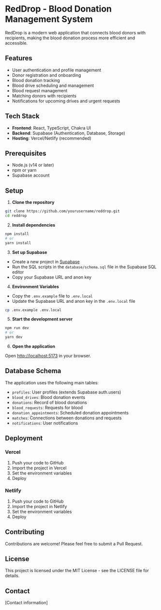 # RedDrop - Blood Donation Management System

RedDrop is a modern web application that connects blood donors with recipients, making the blood donation process more efficient and accessible.

## Features

- User authentication and profile management
- Donor registration and onboarding
- Blood donation tracking
- Blood drive scheduling and management
- Blood request management
- Matching donors with recipients
- Notifications for upcoming drives and urgent requests

## Tech Stack

- **Frontend**: React, TypeScript, Chakra UI
- **Backend**: Supabase (Authentication, Database, Storage)
- **Hosting**: Vercel/Netlify (recommended)

## Prerequisites

- Node.js (v14 or later)
- npm or yarn
- Supabase account

## Setup

1. **Clone the repository**

```bash
git clone https://github.com/yourusername/reddrop.git
cd reddrop
```

2. **Install dependencies**

```bash
npm install
# or
yarn install
```

3. **Set up Supabase**

- Create a new project in [Supabase](https://supabase.com)
- Run the SQL scripts in the `database/schema.sql` file in the Supabase SQL editor
- Copy your Supabase URL and anon key

4. **Environment Variables**

- Copy the `.env.example` file to `.env.local`
- Update the Supabase URL and anon key in the `.env.local` file

```bash
cp .env.example .env.local
```

5. **Start the development server**

```bash
npm run dev
# or
yarn dev
```

6. **Open the application**

Open [http://localhost:5173](http://localhost:5173) in your browser.

## Database Schema

The application uses the following main tables:

- `profiles`: User profiles (extends Supabase auth.users)
- `blood_drives`: Blood donation events
- `donations`: Record of blood donations
- `blood_requests`: Requests for blood
- `donation_appointments`: Scheduled donation appointments
- `matches`: Connections between donations and requests
- `notifications`: User notifications

## Deployment

### Vercel

1. Push your code to GitHub
2. Import the project in Vercel
3. Set the environment variables
4. Deploy

### Netlify

1. Push your code to GitHub
2. Import the project in Netlify
3. Set the environment variables
4. Deploy

## Contributing

Contributions are welcome! Please feel free to submit a Pull Request.

## License

This project is licensed under the MIT License - see the LICENSE file for details.

## Contact

[Contact information]
